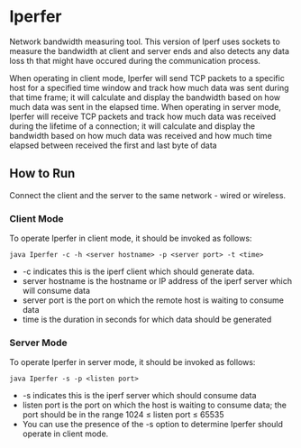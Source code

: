 # Iperfer
Network bandwidth measuring tool. This version of Iperf uses sockets to measure the bandwidth at client and server ends and also detects any data loss th
that might have occured during the communication process.

When operating in client mode, Iperfer will send TCP packets to a specific host for a specified time window and track how much data was sent during that time frame; it will calculate and display the bandwidth based on how much data was sent in the elapsed time. When operating in server mode, Iperfer will receive TCP packets and track how much data was received during the lifetime of a connection; it will calculate and display the bandwidth based on how much data was received and how much time elapsed between received the first and last byte of data

## How to Run
Connect the client and the server to the same network - wired or wireless. 

### Client Mode
To operate Iperfer in client mode, it should be invoked as follows:

```
java Iperfer -c -h <server hostname> -p <server port> -t <time>
```

* -c indicates this is the iperf client which should generate data.
* server hostname is the hostname or IP address of the iperf server which will consume data
* server port is the port on which the remote host is waiting to consume data
* time is the duration in seconds for which data should be generated

### Server Mode 
To operate Iperfer in server mode, it should be invoked as follows:
```
java Iperfer -s -p <listen port>
```

* -s indicates this is the iperf server which should consume data
* listen port is the port on which the host is waiting to consume data; the port should be in the range 1024 ≤ listen port ≤ 65535
* You can use the presence of the -s option to determine Iperfer should operate in client mode.
